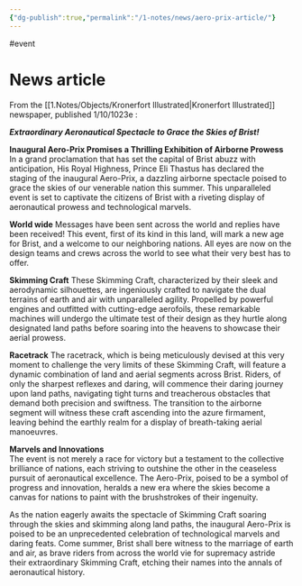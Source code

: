 ```yaml
---
{"dg-publish":true,"permalink":"/1-notes/news/aero-prix-article/"}
---
```


#event 
# News article
From the [[1.Notes/Objects/Kronerfort Illustrated\|Kronerfort Illustrated]] newspaper, published 1/10/1023e : 

***Extraordinary Aeronautical Spectacle to Grace the Skies of Brist!***

**Inaugural Aero-Prix Promises a Thrilling Exhibition of Airborne Prowess**  
In a grand proclamation that has set the capital of Brist abuzz with anticipation, His Royal Highness, Prince Eli Thastus has declared the staging of the inaugural Aero-Prix, a dazzling airborne spectacle poised to grace the skies of our venerable nation this summer. This unparalleled event is set to captivate the citizens of Brist with a riveting display of aeronautical prowess and technological marvels.

**World wide**
Messages have been sent across the world and replies have been received! This event, first of its kind in this land, will mark a new age for Brist, and a welcome to our neighboring nations. All eyes are now on the design teams and crews across the world to see what their very best has to offer. 

**Skimming Craft**
These Skimming Craft, characterized by their sleek and aerodynamic silhouettes, are ingeniously crafted to navigate the dual terrains of earth and air with unparalleled agility. Propelled by powerful engines and outfitted with cutting-edge aerofoils, these remarkable machines will undergo the ultimate test of their design as they hurtle along designated land paths before soaring into the heavens to showcase their aerial prowess. 
  
**Racetrack**
The racetrack, which is being meticulously devised at this very moment to challenge the very limits of these Skimming Craft, will feature a dynamic combination of land and aerial segments across Brist. Riders, of only the sharpest reflexes and daring, will commence their daring journey upon land paths, navigating tight turns and treacherous obstacles that demand both precision and swiftness. The transition to the airborne segment will witness these craft ascending into the azure firmament, leaving behind the earthly realm for a display of breath-taking aerial manoeuvres.

**Marvels and Innovations**  
The event is not merely a race for victory but a testament to the collective brilliance of nations, each striving to outshine the other in the ceaseless pursuit of aeronautical excellence. The Aero-Prix, poised to be a symbol of progress and innovation, heralds a new era where the skies become a canvas for nations to paint with the brushstrokes of their ingenuity.
 
As the nation eagerly awaits the spectacle of Skimming Craft soaring through the skies and skimming along land paths, the inaugural Aero-Prix is poised to be an unprecedented celebration of technological marvels and daring feats. Come summer, Brist shall bere witness to the marriage of earth and air, as brave riders from across the world vie for supremacy astride their extraordinary Skimming Craft, etching their names into the annals of aeronautical history.